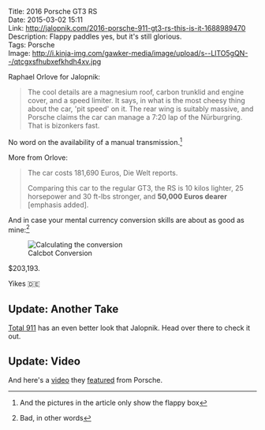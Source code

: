 Title: 2016 Porsche GT3 RS  
Date: 2015-03-02 15:11  
Link: http://jalopnik.com/2016-porsche-911-gt3-rs-this-is-it-1688989470  
Description: Flappy paddles yes, but it's still glorious.  
Tags: Porsche  
Image: http://i.kinja-img.com/gawker-media/image/upload/s--LlTO5gQN--/qtcgxsfhubxefkhdh4xv.jpg  

Raphael Orlove for Jalopnik:

> The cool details are a magnesium roof, carbon trunklid and engine cover, and a speed limiter. It says, in what is the most cheesy thing about the car, 'pit speed' on it. The rear wing is suitably massive, and Porsche claims the car can manage a 7:20 lap of the Nürburgring. That is bizonkers fast.

No word on the availability of a manual transmission.[^tr]

More from Orlove:

> The car costs 181,690 Euros, Die Welt reports.
>
> Comparing this car to the regular GT3, the RS is 10 kilos lighter, 25 horsepower and 30 ft-lbs stronger, and **50,000 Euros dearer** [emphasis added].

And in case your mental currency conversion skills are about as good as mine:[^ba]

<figure>
	<img class="screenshot iphone" src="http://d.pr/i/17PCq+" alt="Calculating the conversion" title="Calculating the conversion">
	<figcaption>Calcbot Conversion</figcaption>
</figure>

$203,193.

Yikes 🇩🇪

<aside>
<div class="update">

## Update: Another Take

[Total 911][tot] has an even better look that Jalopnik. Head over there to check it out.

</div>

<div class="update">

## Update: Video

And here's a [video][vid] they [featured][feat] from Porsche.

</div>
</aside>

[^ba]: Bad, in other words
[^tr]: And the pictures in the article only show the flappy box

[feat]: http://www.total911.com/see-the-new-porsche-991-gt3-rs-in-action-on-road-and-track/ "Total 911 linking to Road & Track's take on the new 991 GT3 RS"
[tot]: http://www.total911.com/new-porsche-911-gt3-rs-launched-in-geneva/ "Total 911 previews the 991 GT3 RS"
[vid]: https://youtu.be/XQh8qCZWOEw "Porsche 991 GT3 RS press film"
